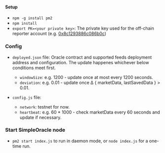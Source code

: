
#### Setup

*  `npm -g install pm2`
*  `npm install`
*  `export PK=<your private key>`: The private key used for the off-chain reporter account (e.g. [0x8c1293886c086b0c](https://testnet.flowscan.org/account/0x8c1293886c086b0c))

  
  

### Config

*  `deployed.json` file:
Oracle contract and supported feeds deployment address and configuration. The update happenes whichever below conditions meet first.

	*  `windowSize`: e.g. 1200 - update once at most every 1200 seconds.
	*  `deviation`: e.g. 0.01 - update once Δ { marketData, lastSavedData } > 0.01.
  

*  `config.js` file:
	*  `network`: testnet for now.
	*  `heartbeat`: e.g. 60 * 1000 - check marketData every 60 seconds and update if necessary.

  

### Start SimpleOracle node

*  `pm2 start index.js` to run in daemon mode, or `node index.js` for a one-time run.